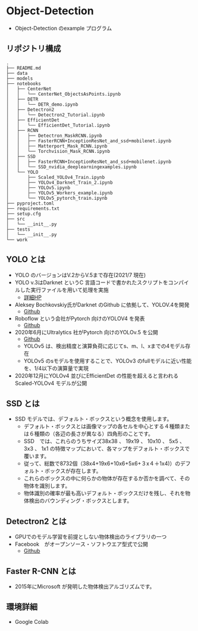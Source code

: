 # Object-Detection

- Object-Detection のexample プログラム

## リポジトリ構成
```
.
├── README.md
├── data
├── models
├── notebooks
│   ├── CenterNet
│   │   └── CenterNet_ObjectsAsPoints.ipynb
│   ├── DETR
│   │   └── DETR_demo.ipynb
│   ├── Detectron2
│   │   └── Detectron2_Tutorial.ipynb
│   ├── EfficientDet
│   │   └── EfficientDet_Tutorial.ipynb
│   ├── RCNN
│   │   ├── Detectron_MaskRCNN.ipynb
│   │   ├── FasterRCNN+InceptionResNet_and_ssd+mobilenet.ipynb
│   │   ├── Matterport_Mask_RCNN.ipynb
│   │   └── Torchvision_Mask_RCNN.ipynb
│   ├── SSD
│   │   ├── FasterRCNN+InceptionResNet_and_ssd+mobilenet.ipynb
│   │   └── SSD_nvidia_deeplearningexamples.ipynb
│   └── YOLO
│       ├── Scaled_YOLOv4_Train.ipynb
│       ├── YOLOv4_Darknet_Train_2.ipynb
│       ├── YOLOv5.ipynb
│       ├── YOLOv5_Workers_example.ipynb
│       └── YOLOv5_pytorch_train.ipynb
├── pyproject.toml
├── requirements.txt
├── setup.cfg
├── src
│   └── __init__.py
├── tests
│   └── __init__.py
└── work
```

## YOLO とは

- YOLO のバージョンはV.2からV.5まで存在(2021/7 現在)
- YOLO v.3はDarknet というC 言語コードで書かれたスクリプトをコンパイルした実行ファイルを用いて処理を実施
  - [詳細HP](https://pjreddie.com/)
- Aleksey Bochkovskiy氏がDarknet のGithub に依拠して、YOLOV.4を開発
  - [Github](github.com/AlexeyAB/darknet)
- Roboflow という会社がPytorch 向けのYOLOV4 を発表
  - [Github](https://github.com/roboflow-ai/pytorch-YOLOv4)
- 2020年6月にUltralytics 社がPytorch 向けのYOLOv.5 を公開
  - [Github](https://github.com/ultralytics/yolov5)
  - YOLOv5 は、検出精度と演算負荷に応じてs、m、l、xまでの4モデル存在
  - YOLOv5 のsモデルを使用することで、YOLOv3 のfullモデルに近い性能を、1/4以下の演算量で実現
- 2020年12月にYOLOv4 並びにEfficientDet の性能を超えると言われる Scaled-YOLOv4 モデルが公開

## SSD とは

- SSD モデルでは、デフォルト・ボックスという概念を使用します。
  - デフォルト・ボックスとは画像マップの各セルを中心とする４種類または６種類の（各辺の長さが異なる）四角形のことです。
  - SSD　では、これらのうちサイズ38x38 、 19x19 、 10x10 、 5x5 、3x3 、 1x1 の特徴マップにおいて、各マップをデフォルト・ボックスで覆います。 
  - 従って、総数で8732個（38x4+19x6+10x6+5x6+３x４＋1x4)）のデフォルト・ボックスが存在します。
  - これらのボックスの中に何らかの物体が存在するか否かを調べて、その物体を識別します。
  - 物体識別の確率が最も高いデフォルト・ボックスだけを残し、それを物体検出のバウンディング・ボックスとします。

## Detectron2 とは

- GPUでのモデル学習を前提としない物体検出のライブラリの一つ
- Facebook　がオープンソース・ソフトウエア型式で公開
  - [Github](https://github.com/facebookresearch/detectron2)

## Faster R-CNN とは

- 2015年にMicrosoft が発明した物体検出アルゴリズムです。

## 環境詳細

- Google Colab
